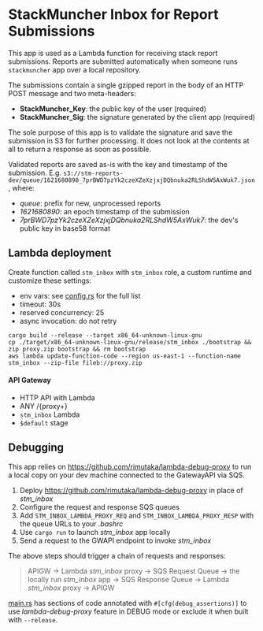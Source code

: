 # StackMuncher Inbox for Report Submissions

This app is used as a Lambda function for receiving stack report submissions. Reports are submitted automatically when someone runs `stackmuncher` app over a local repository. 

The submissions contain a single gzipped report in the body of an HTTP POST message and two meta-headers:

* **StackMuncher_Key**: the public key of the user (required)
* **StackMuncher_Sig**: the signature generated by the client app (required)

The sole purpose of this app is to validate the signature and save the submission in S3 for further processing. It does not look at the contents at all to return a response as soon as possible.

Validated reports are saved as-is with the key and timestamp of the submission.
E.g. `s3://stm-reports-dev/queue/1621680890_7prBWD7pzYk2czeXZeXzjxjDQbnuka2RLShdW5AxWuk7.json`, where:
* _queue_: prefix for new, unprocessed reports
* _1621680890_: an epoch timestamp of the submission
* _7prBWD7pzYk2czeXZeXzjxjDQbnuka2RLShdW5AxWuk7_: the dev's public key in base58 format

## Lambda deployment

Create function called `stm_inbox` with `stm_inbox` role, a custom runtime and customize these settings:
* env vars: see [config.rs](./src/config.rs) for the full list
* timeout: 30s
* reserved concurrency: 25
* async invocation: do not retry

```
cargo build --release --target x86_64-unknown-linux-gnu
cp ./target/x86_64-unknown-linux-gnu/release/stm_inbox ./bootstrap && zip proxy.zip bootstrap && rm bootstrap
aws lambda update-function-code --region us-east-1 --function-name stm_inbox --zip-file fileb://proxy.zip
```

#### API Gateway

* HTTP API with Lambda
* ANY /{proxy+}
* `stm_inbox` Lambda
* `$default` stage

## Debugging

This app relies on https://github.com/rimutaka/lambda-debug-proxy to run a local copy on your dev machine connected to the GatewayAPI via SQS.

1. Deploy https://github.com/rimutaka/lambda-debug-proxy in place of *stm_inbox*
2. Configure the request and response SQS queues
3. Add `STM_INBOX_LAMBDA_PROXY_REQ` and `STM_INBOX_LAMBDA_PROXY_RESP` with the queue URLs to your *.bashrc*
4. Use `cargo run` to launch *stm_inbox* app locally
5. Send a request to the GWAPI endpoint to invoke *stm_inbox* 

The above steps should trigger a chain of requests and responses: 
> APIGW -> Lambda *stm_inbox* proxy -> SQS Request Queue -> the locally run *stm_inbox* app -> SQS Response Queue -> Lambda *stm_inbox* proxy -> APIGW

[main.rs](./src/main.rs) has sections of code annotated with `#[cfg(debug_assertions)]` to use *lambda-debug-proxy* feature in DEBUG mode or exclude it when built with `--release`.
